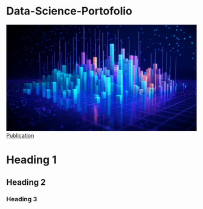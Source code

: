 # Data-Science-Portofolio

 ![histogram](images/data.webp)
[Publication](https://www.mdpi.com/1424-8220/22/8/3048) 

# Heading 1

## Heading 2

### Heading 3
